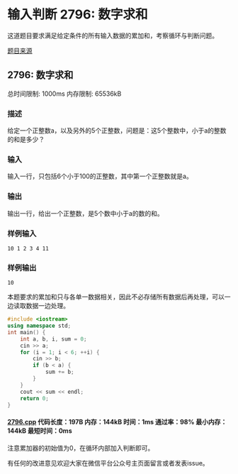 # 输入判断 2796: 数字求和

这道题目要求满足给定条件的所有输入数据的累加和，考察循环与判断问题。

[题目来源](http://bailian.openjudge.cn/practice/2796/)

## 2796: 数字求和

总时间限制: 1000ms    内存限制: 65536kB

### 描述

给定一个正整数a，以及另外的5个正整数，问题是：这5个整数中，小于a的整数的和是多少？

### 输入

输入一行，只包括6个小于100的正整数，其中第一个正整数就是a。

### 输出

输出一行，给出一个正整数，是5个数中小于a的数的和。

### 样例输入
```
10 1 2 3 4 11
```
### 样例输出
```
10
```
本题要求的累加和只与各单一数据相关，因此不必存储所有数据后再处理，可以一边读取数据一边处理。
```cpp
#include <iostream>
using namespace std;
int main() {
	int a, b, i, sum = 0;
	cin >> a;
	for (i = 1; i < 6; ++i)	{
		cin >> b;
		if (b < a) {
			sum += b;
		}
	}
	cout << sum << endl;
	return 0;
}
```
#### [2796.cpp](https://github.com/Ienu/ExerciseEveryday/blob/master/Code/2700-2799/2796.cpp) 代码长度：197B 内存：144kB 时间：1ms 通过率：98% 最小内存：144kB  最短时间：0ms

注意累加器的初始值为0，在循环内部加入判断即可。

有任何的改进意见欢迎大家在微信平台公众号主页面留言或者发表issue。

